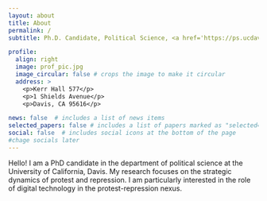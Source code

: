 ```yaml
---
layout: about
title: About
permalink: /
subtitle: Ph.D. Candidate, Political Science, <a href='https://ps.ucdavis.edu/'>UC Davis</a>.

profile:
  align: right
  image: prof_pic.jpg
  image_circular: false # crops the image to make it circular
  address: >
    <p>Kerr Hall 577</p>
    <p>1 Shields Avenue</p>
    <p>Davis, CA 95616</p>

news: false  # includes a list of news items
selected_papers: false # includes a list of papers marked as "selected={true}"
social: false  # includes social icons at the bottom of the page
#chage socials later
---
```


Hello! I am a PhD candidate in the department of political science at the University of California, Davis. My research focuses on the strategic dynamics of protest and repression. I am particularly interested in the role of digital technology in the protest-repression nexus.
